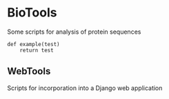 BioTools
========
Some scripts for analysis of protein sequences

	def example(test)
		return test
## WebTools
Scripts for incorporation into a Django web application
